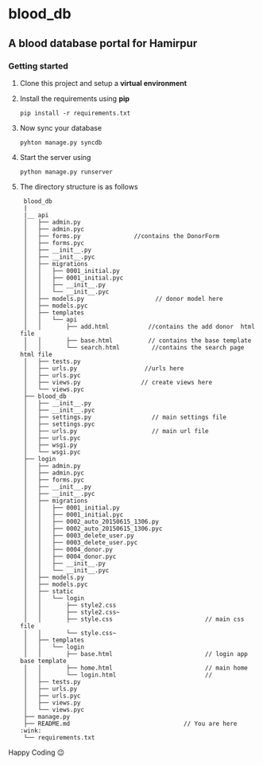 ﻿# blood_db

## A blood database portal for Hamirpur

### Getting started

1. Clone this project and setup a **virtual environment**

2. Install the requirements using **pip**

	`pip install -r requirements.txt`

3. Now sync your database

	`pyhton manage.py syncdb`

4. Start the server using

	`python manage.py runserver`

5. The directory structure is as follows

		blood_db
		|
		|__	api
		│   ├── admin.py
		│   ├── admin.pyc
		│   ├── forms.py               //contains the DonorForm
		│   ├── forms.pyc
		│   ├── __init__.py
		│   ├── __init__.pyc
		│   ├── migrations
		│   │   ├── 0001_initial.py
		│   │   ├── 0001_initial.pyc
		│   │   ├── __init__.py
		│   │   └── __init__.pyc
		│   ├── models.py                    // donor model here
		│   ├── models.pyc
		│   ├── templates
		│   │   └── api
		│   │       ├── add.html           //contains the add donor  html file
		│   │       ├── base.html          // contains the base template
		│   │       └── search.html         //contains the search page html file
		│   ├── tests.py
		│   ├── urls.py                   //urls here
		│   ├── urls.pyc
		│   ├── views.py                 // create views here
		│   └── views.pyc
		├── blood_db
		│   ├── __init__.py
		│   ├── __init__.pyc
		│   ├── settings.py                 // main settings file
		│   ├── settings.pyc
		│   ├── urls.py                     // main url file
		│   ├── urls.pyc
		│   ├── wsgi.py
		│   └── wsgi.pyc
		├── login
		│   ├── admin.py
		│   ├── admin.pyc
		│   ├── forms.pyc
		│   ├── __init__.py
		│   ├── __init__.pyc
		│   ├── migrations
		│   │   ├── 0001_initial.py
		│   │   ├── 0001_initial.pyc
		│   │   ├── 0002_auto_20150615_1306.py
		│   │   ├── 0002_auto_20150615_1306.pyc
		│   │   ├── 0003_delete_user.py
		│   │   ├── 0003_delete_user.pyc
		│   │   ├── 0004_donor.py
		│   │   ├── 0004_donor.pyc
		│   │   ├── __init__.py
		│   │   └── __init__.pyc
		│   ├── models.py
		│   ├── models.pyc
		│   ├── static
		│   │   └── login
		│   │       ├── style2.css
		│   │       ├── style2.css~
		│   │       ├── style.css                          // main css file
		│   │       └── style.css~
		│   ├── templates
		│   │   └── login
		│   │       ├── base.html                          // login app base template
		│   │       ├── home.html                          // main home
		│   │       └── login.html                         //
		│   ├── tests.py
		│   ├── urls.py
		│   ├── urls.pyc
		│   ├── views.py
		│   └── views.pyc
		├── manage.py
		├── README.md                                // You are here :wink:
		└── requirements.txt




Happy Coding :wink:
